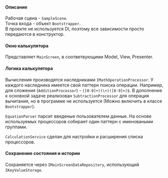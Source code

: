 #### Описание
Рабочая сцена - `SampleScene`.\
Точка входа - объект `Bootstrapper`.\
В проекте не используется DI, поэтому все зависимости просто передаются в конструктор.

#### Окно калькулятора
Представляет `MainScreen`, в соответвующими Model, View, Presenter.

#### Логика калькулятора
Вычисления производятся наследниками `IMathOperationProcessor`. У каждого наследника имеется свой паттерн поиска операции. Например, для сложения (`AdditionProcessor`) - `([0-9]+)(\+)([0-9]+)$`. В дополнение к основной задаче реализован `SubtractionProcessor` для операция вычитания, но в программе не используется (Можно включить в классе `Bootstrapper`).

`EquationParser` парсит введеные пользователем данные. На основе используемых процессоров собирает один паттерн с именоваными группами. 

`CalculationService` сделан для настройки и расширения списка процессоров.

#### Сохранение состояния и истории
Сохраняется через `IMainScreenDataRepository`, использующий `IKeyValueStorage`.